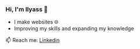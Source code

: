 ### Hi, I'm Ilyass 👋

* I make websites 🌐
* Improving my skills and expanding my knowledge

📫 Reach me:  [Linkedin](https://www.linkedin.com/in/ilyass-kremcht-695213292/)

<!--
**ilyassKrem-dev/ilyassKrem-dev** is a ✨ _special_ ✨ repository because its `README.md` (this file) appears on your GitHub profile.

Here are some ideas to get you started:

- 🔭 I’m currently working on ...
- 🌱 I’m currently learning ...
- 👯 I’m looking to collaborate on ...
- 🤔 I’m looking for help with ...
- 💬 Ask me about ...
- 📫 How to reach me: ...
- 😄 Pronouns: ...
- ⚡ Fun fact: ...
-->
